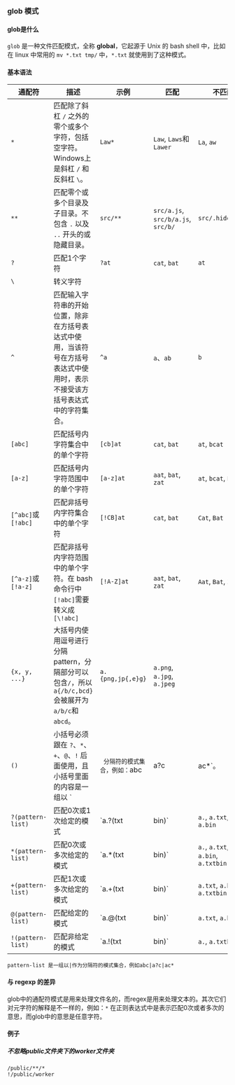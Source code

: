 ### glob 模式

#### glob是什么

`glob` 是一种文件匹配模式，全称 **global**，它起源于 Unix 的 bash shell 中，比如在 linux 中常用的 `mv *.txt tmp/` 中，`*.txt` 就使用到了这种模式。

#### 基本语法

| 通配符             | 描述                                                         | 示例       | 匹配                   | 不匹配              |
| ------------------ | ------------------------------------------------------------ | ---------- | ---------------------- | ------------------- |
| `*`                | 匹配除了斜杠 `/` 之外的零个或多个字符，包括空字符。 Windows上是斜杠 `/` 和反斜杠 `\`。 | `Law*`     | `Law`, `Laws`和`Lawer` | `La`, `aw`          |
| `**`               | 匹配零个或多个目录及子目录。不包含 `.` 以及 `..` 开头的或隐藏目录。 | `src/**` | `src/a.js`, `src/b/a.js`, `src/b/` | `src/.hide/a.js` |
| `?`                | 匹配1个字符                                                  | `?at`      | `cat`, `bat`           | `at`                |
| `\`                | 转义字符                                                     |            |                        |                     |
| `^`                | 匹配输入字符串的开始位置，除非在方括号表达式中使用，当该符号在方括号表达式中使用时，表示不接受该方括号表达式中的字符集合。 | `^a`       | `a`、`ab`              | `b`                 |
| `[abc]`            | 匹配括号内字符集合中的单个字符                               | `[cb]at`   | `cat`, `bat`           | `at`, `bcat`        |
| `[a-z]`            | 匹配括号内字符范围中的单个字符                               | `[a-z]at`  | `aat`, `bat`, `zat`    | `at`, `bcat`, `Bat` |
| `[^abc]`或`[!abc]` | 匹配非括号内字符集合中的单个字符                             | `[!CB]at`  | `cat`, `bat`           | `Cat`, `Bat`        |
| `[^a-z]`或`[!a-z]` | 匹配非括号内字符范围中的单个字符。在 bash 命令行中`[!abc]`需要转义成`[\!abc]` | `[!A-Z]at` | `aat`, `bat`, `zat`    | `Aat`, `Bat`, `Zat` |
| `{x, y, ...}`     | 大括号内使用逗号进行分隔 pattern，分隔部分可以包含`/`，所以`a{/b/c,bcd}`会被展开为`a/b/c`和`abcd`。 | `a.{png,jp{,e}g}` | `a.png`, `a.jpg`, `a.jpeg`         |                  |
| `()` | 小括号必须跟在 `?`、`*`、`+`、`@`、`!` 后面使用，且小括号里面的内容是一组以 `|` 分隔符的模式集合，例如：`abc|a?c|ac*`。 |  |  | |
| `?(pattern-list)` | 匹配0次或1次给定的模式                                       | `a.?(txt|bin)`    | `a.`, `a.txt`, `a.bin`             | `a`              |
| `*(pattern-list)` | 匹配0次或多次给定的模式                                      | `a.*(txt|bin)`    | `a.`, `a.txt`, `a.bin`, `a.txtbin` | `a`              |
| `+(pattern-list)` | 匹配1次或多次给定的模式                                      | `a.+(txt|bin)`    | `a.txt`, `a.bin`, `a.txtbin`       | `a.`, `a`        |
| `@(pattern-list)` | 匹配给定的模式                                               | `a.@(txt|bin)`    | `a.txt`, `a.bin`                   | `a.`, `a.txtbin` |
| `!(pattern-list)` | 匹配非给定的模式                                             | `a.!(txt|bin)`    | `a.`, `a.txtbin`                   | `a.txt`, `a.bin` |

```
pattern-list 是一组以|作为分隔符的模式集合，例如abc|a?c|ac*
```

#### 与 regexp 的差异

glob中的通配符模式是用来处理文件名的，而regex是用来处理文本的。其次它们对元字符的解释是不一样的，例如：`*` 在正则表达式中是表示匹配0次或者多次的意思，而glob中的意思是任意字符。



#### 例子

##### 不忽略public文件夹下的worker文件夹

```
/public/**/*
!/public/worker
```

